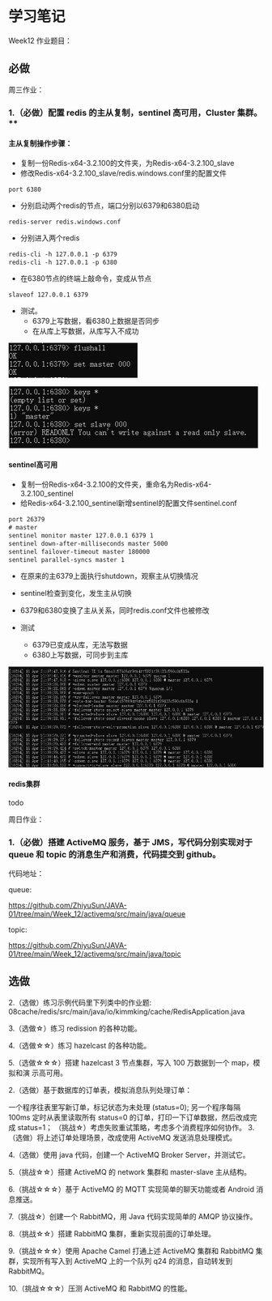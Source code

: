 # 学习笔记

Week12 作业题目：

## 必做

周三作业：

### 1.（必做）配置 redis 的主从复制，sentinel 高可用，Cluster 集群。**

#### 主从复制操作步骤：

- 复制一份Redis-x64-3.2.100的文件夹，为Redis-x64-3.2.100_slave
- 修改Redis-x64-3.2.100_slave/redis.windows.conf里的配置文件

```
port 6380
```

- 分别启动两个redis的节点，端口分别以6379和6380启动

```
redis-server redis.windows.conf
```

- 分别进入两个redis

```
redis-cli -h 127.0.0.1 -p 6379
redis-cli -h 127.0.0.1 -p 6380
```

- 在6380节点的终端上敲命令，变成从节点

```
slaveof 127.0.0.1 6379
```

- 测试。
    - 6379上写数据，看6380上数据是否同步
    - 在从库上写数据，从库写入不成功


![](https://raw.githubusercontent.com/ZhiyuSun/JAVA-01/main/Week_12/pic/%E4%B8%BB%E4%BB%8E1.png)

![](https://raw.githubusercontent.com/ZhiyuSun/JAVA-01/main/Week_12/pic/%E4%B8%BB%E4%BB%8E2.png)

#### sentinel高可用

- 复制一份Redis-x64-3.2.100的文件夹，重命名为Redis-x64-3.2.100_sentinel
- 给Redis-x64-3.2.100_sentinel新增sentinel的配置文件sentinel.conf

```
port 26379
# master
sentinel monitor master 127.0.0.1 6379 1
sentinel down-after-milliseconds master 5000
sentinel failover-timeout master 180000
sentinel parallel-syncs master 1
```

- 在原来的主6379上面执行shutdown，观察主从切换情况
- sentinel检查到变化，发生主从切换

- 6379和6380变换了主从关系，同时redis.conf文件也被修改
- 测试
    - 6379已变成从库，无法写数据
    - 6380上写数据，可同步到主库

![](https://raw.githubusercontent.com/ZhiyuSun/JAVA-01/main/Week_12/pic/sentinel.png)

#### redis集群

todo

周日作业：

### 1.（必做）搭建 ActiveMQ 服务，基于 JMS，写代码分别实现对于 queue 和 topic 的消息生产和消费，代码提交到 github。

代码地址：

queue:

https://github.com/ZhiyuSun/JAVA-01/tree/main/Week_12/activemq/src/main/java/queue

topic:

https://github.com/ZhiyuSun/JAVA-01/tree/main/Week_12/activemq/src/main/java/topic


## 选做

2.（选做）练习示例代码里下列类中的作业题:
08cache/redis/src/main/java/io/kimmking/cache/RedisApplication.java

3.（选做☆）练习 redission 的各种功能。

4.（选做☆☆）练习 hazelcast 的各种功能。

5.（选做☆☆☆）搭建 hazelcast 3 节点集群，写入 100 万数据到一个 map，模拟和演 示高可用。

2.（选做）基于数据库的订单表，模拟消息队列处理订单：

一个程序往表里写新订单，标记状态为未处理 (status=0);
另一个程序每隔 100ms 定时从表里读取所有 status=0 的订单，打印一下订单数据，然后改成完成 status=1；
（挑战☆）考虑失败重试策略，考虑多个消费程序如何协作。
3.（选做）将上述订单处理场景，改成使用 ActiveMQ 发送消息处理模式。

4.（选做）使用 java 代码，创建一个 ActiveMQ Broker Server，并测试它。

5.（挑战☆☆）搭建 ActiveMQ 的 network 集群和 master-slave 主从结构。

6.（挑战☆☆☆）基于 ActiveMQ 的 MQTT 实现简单的聊天功能或者 Android 消息推送。

7.（挑战☆）创建一个 RabbitMQ，用 Java 代码实现简单的 AMQP 协议操作。

8.（挑战☆☆）搭建 RabbitMQ 集群，重新实现前面的订单处理。

9.（挑战☆☆☆）使用 Apache Camel 打通上述 ActiveMQ 集群和 RabbitMQ 集群，实现所有写入到 ActiveMQ 上的一个队列 q24 的消息，自动转发到 RabbitMQ。

10.（挑战☆☆☆）压测 ActiveMQ 和 RabbitMQ 的性能。